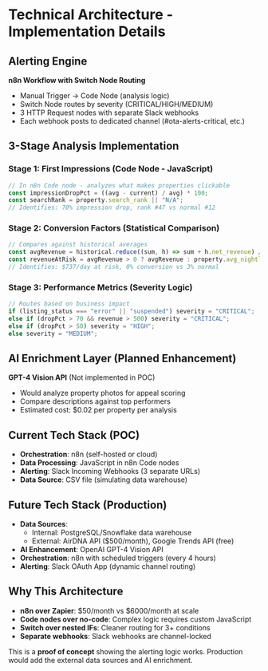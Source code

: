 # Technical Architecture - Implementation Details

## Alerting Engine
**n8n Workflow with Switch Node Routing**
- Manual Trigger → Code Node (analysis logic)
- Switch Node routes by severity (CRITICAL/HIGH/MEDIUM)
- 3 HTTP Request nodes with separate Slack webhooks
- Each webhook posts to dedicated channel (#ota-alerts-critical, etc.)

## 3-Stage Analysis Implementation

### Stage 1: First Impressions (Code Node - JavaScript)
```javascript
// In n8n Code node - analyzes what makes properties clickable
const impressionDropPct = ((avg - current) / avg) * 100;
const searchRank = property.search_rank || "N/A";
// Identifies: 70% impression drop, rank #47 vs normal #12
```

### Stage 2: Conversion Factors (Statistical Comparison)
```javascript
// Compares against historical averages
const avgRevenue = historical.reduce((sum, h) => sum + h.net_revenue) / historical.length;
const revenueAtRisk = avgRevenue > 0 ? avgRevenue : property.avg_nightly_rate * 0.7;
// Identifies: $737/day at risk, 0% conversion vs 3% normal
```

### Stage 3: Performance Metrics (Severity Logic)
```javascript
// Routes based on business impact
if (listing_status === "error" || "suspended") severity = "CRITICAL";
else if (dropPct > 70 && revenue > 500) severity = "CRITICAL";
else if (dropPct > 50) severity = "HIGH";
else severity = "MEDIUM";
```

## AI Enrichment Layer (Planned Enhancement)
**GPT-4 Vision API** (Not implemented in POC)
- Would analyze property photos for appeal scoring
- Compare descriptions against top performers
- Estimated cost: $0.02 per property per analysis

## Current Tech Stack (POC)
- **Orchestration**: n8n (self-hosted or cloud)
- **Data Processing**: JavaScript in n8n Code nodes
- **Alerting**: Slack Incoming Webhooks (3 separate URLs)
- **Data Source**: CSV file (simulating data warehouse)

## Future Tech Stack (Production)
- **Data Sources**: 
  - Internal: PostgreSQL/Snowflake data warehouse
  - External: AirDNA API ($500/month), Google Trends API (free)
- **AI Enhancement**: OpenAI GPT-4 Vision API
- **Orchestration**: n8n with scheduled triggers (every 4 hours)
- **Alerting**: Slack OAuth App (dynamic channel routing)

## Why This Architecture
- **n8n over Zapier**: $50/month vs $6000/month at scale
- **Code nodes over no-code**: Complex logic requires custom JavaScript
- **Switch over nested IFs**: Cleaner routing for 3+ conditions
- **Separate webhooks**: Slack webhooks are channel-locked

This is a **proof of concept** showing the alerting logic works. Production would add the external data sources and AI enrichment.